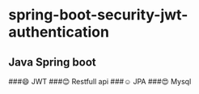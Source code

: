 # spring-boot-security-jwt-authentication

## Java Spring boot
###:smile:      JWT 
###:blush:      Restfull api
###:relaxed:    JPA
###:heart_eyes: Mysql
